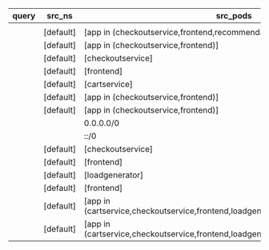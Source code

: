 |query|src_ns|src_pods|dst_ns|dst_pods|connection|
|---|---|---|---|---|---|
|||||||
||[default]|[app in (checkoutservice,frontend,recommendationservice)]|[default]|[productcatalogservice]|TCP 3550|
||[default]|[app in (checkoutservice,frontend)]|[default]|[shippingservice]|TCP 50051|
||[default]|[checkoutservice]|[default]|[paymentservice]|TCP 50051|
||[default]|[frontend]|[default]|[checkoutservice]|TCP 5050|
||[default]|[cartservice]|[default]|[redis-cart]|TCP 6379|
||[default]|[app in (checkoutservice,frontend)]|[default]|[currencyservice]|TCP 7000|
||[default]|[app in (checkoutservice,frontend)]|[default]|[cartservice]|TCP 7070|
|||0.0.0.0/0|[default]|[frontend]|TCP 8080|
|||::/0|[default]|[frontend]|TCP 8080|
||[default]|[checkoutservice]|[default]|[emailservice]|TCP 8080|
||[default]|[frontend]|[default]|[recommendationservice]|TCP 8080|
||[default]|[loadgenerator]|[default]|[frontend]|TCP 8080|
||[default]|[frontend]|[default]|[adservice]|TCP 9555|
||[default]|[app in (cartservice,checkoutservice,frontend,loadgenerator,recommendationservice)]||0.0.0.0/0|UDP 53|
||[default]|[app in (cartservice,checkoutservice,frontend,loadgenerator,recommendationservice)]||::/0|UDP 53|

